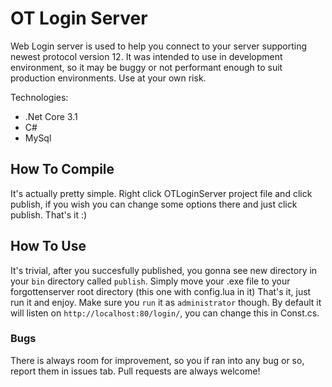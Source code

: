 # OT Login Server

Web Login server is used to help you connect to your server supporting newest protocol version 12.
It was intended to use in development environment, so it may be buggy or not performant enough to suit production environments. Use at your own risk.

Technologies:
  - .Net Core 3.1
  - C#
  - MySql

## How To Compile
It's actually pretty simple.
Right click OTLoginServer project file and click publish, if you wish you can change some options there and just click publish.
That's it :)

## How To Use
It's trivial, after you succesfully published, you gonna see new directory in your `bin` directory called `publish`.
Simply move your .exe file to your forgottenserver root directory (this one with config.lua in it)
That's it, just run it and enjoy. Make sure you `run` it as `administrator` though.
By default it will listen on `http://localhost:80/login/`, you can change this in Const.cs.

### Bugs
There is always room for improvement, so you if ran into any bug or so, report them in issues tab.
Pull requests are always welcome!
